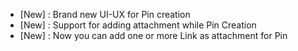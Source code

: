 - [New] : Brand new UI-UX for Pin creation
- [New] : Support for adding attachment while Pin Creation
- [New] : Now you can add one or more Link as attachment for Pin